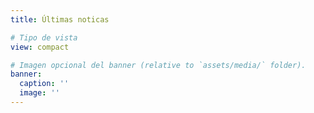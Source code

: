 ```yaml
---
title: Últimas noticas

# Tipo de vista
view: compact

# Imagen opcional del banner (relative to `assets/media/` folder).
banner:
  caption: ''
  image: ''
---
```

